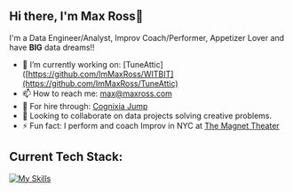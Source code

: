 ## Hi there, I'm Max Ross👋

I'm a Data Engineer/Analyst, Improv Coach/Performer, Appetizer Lover and have **BIG** data dreams!!

- 🔭 I’m currently working on: [TuneAttic]([https://github.com/ImMaxRoss/WITBIT](https://github.com/ImMaxRoss/TuneAttic)
- 📫 How to reach me: max@maxross.com
- 👷 For hire through: [Cognixia Jump](https://www.cognixia.com/companies/hire-skilled-talent/)
- 👯 Looking to collaborate on data projects solving creative problems.
- ⚡ Fun fact: I perform and coach Improv in NYC at [The Magnet Theater](https://magnettheater.com/)

## Current Tech Stack:

[![My Skills](https://skillicons.dev/icons?i=py,mysql,aws,git,bash,vscode,anaconda,windows&perline=4)](https://skillicons.dev)
